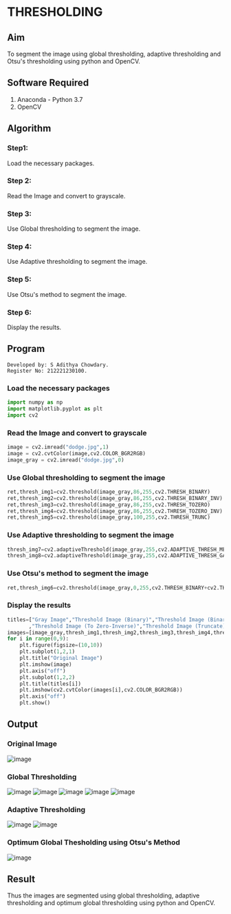 # THRESHOLDING
## Aim
To segment the image using global thresholding, adaptive thresholding and Otsu's thresholding using python and OpenCV.

## Software Required
1. Anaconda - Python 3.7
2. OpenCV

## Algorithm
### Step1:
Load the necessary packages.
### Step 2:
Read the Image and convert to grayscale.
### Step 3:
Use Global thresholding to segment the image.
### Step 4:
Use Adaptive thresholding to segment the image.
### Step 5:
Use Otsu's method to segment the image.
### Step 6:
Display the results.

## Program
```
Developed by: S Adithya Chowdary.
Register No: 212221230100.
```
### Load the necessary packages
```python
import numpy as np
import matplotlib.pyplot as plt
import cv2
```
### Read the Image and convert to grayscale
```python
image = cv2.imread("dodge.jpg",1)
image = cv2.cvtColor(image,cv2.COLOR_BGR2RGB)
image_gray = cv2.imread("dodge.jpg",0)
```
### Use Global thresholding to segment the image
```python
ret,thresh_img1=cv2.threshold(image_gray,86,255,cv2.THRESH_BINARY)
ret,thresh_img2=cv2.threshold(image_gray,86,255,cv2.THRESH_BINARY_INV)
ret,thresh_img3=cv2.threshold(image_gray,86,255,cv2.THRESH_TOZERO)
ret,thresh_img4=cv2.threshold(image_gray,86,255,cv2.THRESH_TOZERO_INV)
ret,thresh_img5=cv2.threshold(image_gray,100,255,cv2.THRESH_TRUNC)
```
### Use Adaptive thresholding to segment the image
```python
thresh_img7=cv2.adaptiveThreshold(image_gray,255,cv2.ADAPTIVE_THRESH_MEAN_C,cv2.THRESH_BINARY,11,2)
thresh_img8=cv2.adaptiveThreshold(image_gray,255,cv2.ADAPTIVE_THRESH_GAUSSIAN_C,cv2.THRESH_BINARY,11,2)
```
### Use Otsu's method to segment the image
```python
ret,thresh_img6=cv2.threshold(image_gray,0,255,cv2.THRESH_BINARY+cv2.THRESH_OTSU)
```
### Display the results
```python
titles=["Gray Image","Threshold Image (Binary)","Threshold Image (Binary Inverse)","Threshold Image (To Zero)"
       ,"Threshold Image (To Zero-Inverse)","Threshold Image (Truncate)","Otsu","Adaptive Threshold (Mean)","Adaptive Threshold (Gaussian)"]
images=[image_gray,thresh_img1,thresh_img2,thresh_img3,thresh_img4,thresh_img5,thresh_img6,thresh_img7,thresh_img8]
for i in range(0,9):
    plt.figure(figsize=(10,10))
    plt.subplot(1,2,1)
    plt.title("Original Image")
    plt.imshow(image)
    plt.axis("off")
    plt.subplot(1,2,2)
    plt.title(titles[i])
    plt.imshow(cv2.cvtColor(images[i],cv2.COLOR_BGR2RGB))
    plt.axis("off")
    plt.show()
```
## Output

### Original Image
![image](https://github.com/Adithya-Siddam/Thresholdingg/assets/93427248/b8f5ca88-cf04-46ae-b76c-e4c4c8fae3ad)

### Global Thresholding
![image](https://github.com/Adithya-Siddam/Thresholdingg/assets/93427248/de337d12-50f5-47c7-9e83-85788aa6214d)
![image](https://github.com/Adithya-Siddam/Thresholdingg/assets/93427248/56cf018e-67c5-4112-af1f-ad9a5e986ef9)
![image](https://github.com/Adithya-Siddam/Thresholdingg/assets/93427248/e2a047f7-6902-4dd3-a808-26d7d455afa1)
![image](https://github.com/Adithya-Siddam/Thresholdingg/assets/93427248/dd9b6a5d-993e-4fb6-9ee2-8225f0f3e2a4)
![image](https://github.com/Adithya-Siddam/Thresholdingg/assets/93427248/7fde1188-cb61-466d-b0a4-6a421d1e0a8b)


### Adaptive Thresholding
![image](https://github.com/Adithya-Siddam/Thresholdingg/assets/93427248/0a9bfaf2-8820-4387-9d02-834e9f76c7da)
![image](https://github.com/Adithya-Siddam/Thresholdingg/assets/93427248/26892a4d-9c09-45f4-a1d2-97270d074be7)

### Optimum Global Thesholding using Otsu's Method
![image](https://github.com/Adithya-Siddam/Thresholdingg/assets/93427248/d946153b-337e-42c6-9c75-37f41dbb372b)

## Result
Thus the images are segmented using global thresholding, adaptive thresholding and optimum global thresholding using python and OpenCV.
